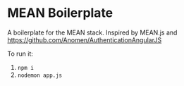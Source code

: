 MEAN Boilerplate
================

A boilerplate for the MEAN stack.
Inspired by MEAN.js and https://github.com/Anomen/AuthenticationAngularJS

To run it:
1. `npm i`
2. `nodemon app.js`